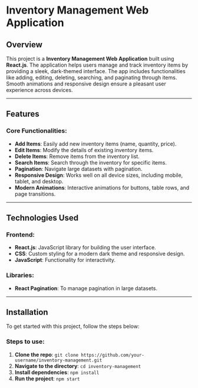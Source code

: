 # Inventory Management Web Application

## Overview

This project is a **Inventory Management Web Application** built using **React.js**. The application helps users manage and track inventory items by providing a sleek, dark-themed interface. The app includes functionalities like adding, editing, deleting, searching, and paginating through items. Smooth animations and responsive design ensure a pleasant user experience across devices.

---

## Features

### Core Functionalities:
- **Add Items**: Easily add new inventory items (name, quantity, price).
- **Edit Items**: Modify the details of existing inventory items.
- **Delete Items**: Remove items from the inventory list.
- **Search Items**: Search through the inventory for specific items.
- **Pagination**: Navigate large datasets with pagination.
- **Responsive Design**: Works well on all device sizes, including mobile, tablet, and desktop.
- **Modern Animations**: Interactive animations for buttons, table rows, and page transitions.

---

## Technologies Used

### Frontend:
- **React.js**: JavaScript library for building the user interface.
- **CSS**: Custom styling for a modern dark theme and responsive design.
- **JavaScript**: Functionality for interactivity.

### Libraries:
- **React Pagination**: To manage pagination in large datasets.

---

## Installation

To get started with this project, follow the steps below:

### Steps to use:

1. **Clone the repo**: `git clone https://github.com/your-username/inventory-management.git`
2. **Navigate to the directory**: `cd inventory-management`
3. **Install dependencies**: `npm install`
4. **Run the project**: `npm start`


